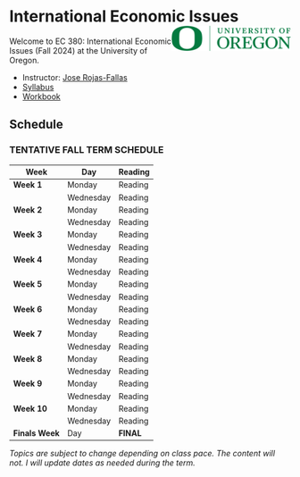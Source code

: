 # International Economic Issues <img align="right" height="45" src="UO.png">

Welcome to EC 380: International Economic Issues (Fall 2024) at the University of Oregon.

- Instructor: [Jose Rojas-Fallas](https://jose-rojas-fallas.quarto.pub/jose-rojas-fallas/)
- [Syllabus]()
- [Workbook](https://jose-rojas-fallas.quarto.pub/international-econ-workbook/)

## Schedule

### TENTATIVE FALL TERM SCHEDULE

| **Week**             | **Day**       | **Reading**         |
|----------------------|---------------|---------------------|
| **Week 1**           | Monday        | Reading             |
|                      | Wednesday     | Reading             |
| **Week 2**           | Monday        | Reading             |
|                      | Wednesday     | Reading             |
| **Week 3**           | Monday        | Reading             |
|                      | Wednesday     | Reading             |
| **Week 4**           | Monday        | Reading             |
|                      | Wednesday     | Reading             |
| **Week 5**           | Monday        | Reading             |
|                      | Wednesday     | Reading             |
| **Week 6**           | Monday        | Reading             |
|                      | Wednesday     | Reading             |
| **Week 7**           | Monday        | Reading             |
|                      | Wednesday     | Reading             |
| **Week 8**           | Monday        | Reading             |
|                      | Wednesday     | Reading             |
| **Week 9**           | Monday        | Reading             |
|                      | Wednesday     | Reading             |
| **Week 10**          | Monday        | Reading             |
|                      | Wednesday     | Reading             |
| **Finals Week**      | Day           | **FINAL**           |

*Topics are subject to change depending on class pace. The content will not. I will update dates as needed during the term.*
